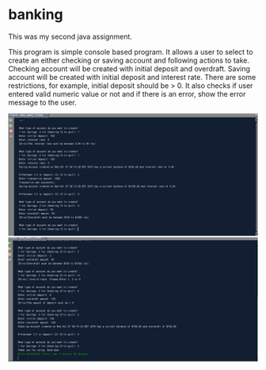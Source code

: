 # banking
This was my second java assignment.

This program is simple console based program.
It allows a user to select to create an either checking or saving account and following actions to take.
Checking account will be created with initial deposit and overdraft.
Saving account will be created with initial deposit and interest rate.
There are some restrictions, for example, initial deposit should be > 0.
It also checks if user entered valid numeric value or not and if there is an error, show the error message to the user.



![alexpark90.github.io](https://raw.githubusercontent.com/alexpark90/banking/master/screenshots/screen1.jpg)
![alexpark90.github.io](https://raw.githubusercontent.com/alexpark90/banking/master/screenshots/screen2.jpg)
